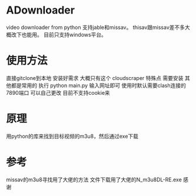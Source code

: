 # ADownloader

video downloader from python
支持jable和missav。
thisav跟missav差不多大概改下也能用。
目前只支持windows平台。

# 使用方法

直接gitclone到本地
安装好需求
大概只有这个 cloudscraper 特殊点
需要安装 
其他都是常用的
执行 python main.py 输入网址即可
使用时默认需要clash连接的7890端口 可以自己更改
目前不支持cookie来

# 原理
用python的库来找到目标视频的m3u8，然后通过exe下载

# 参考
missav的m3u8寻找用了大佬的方法
文件下载用了大佬的N_m3u8DL-RE.exe
感谢
